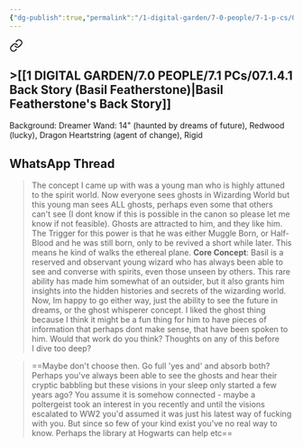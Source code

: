 ```yaml
---
{"dg-publish":true,"permalink":"/1-digital-garden/7-0-people/7-1-p-cs/07-1-4-1-back-story-basil-featherstone/"}
---
```



<div class="transclusion internal-embed is-loaded"><a class="markdown-embed-link" href="/1-digital-garden/7-0-people/7-1-p-cs/07-1-4-basil-featherstone-nick-s-character/" aria-label="Open link"><svg xmlns="http://www.w3.org/2000/svg" width="24" height="24" viewBox="0 0 24 24" fill="none" stroke="currentColor" stroke-width="2" stroke-linecap="round" stroke-linejoin="round" class="svg-icon lucide-link"><path d="M10 13a5 5 0 0 0 7.54.54l3-3a5 5 0 0 0-7.07-7.07l-1.72 1.71"></path><path d="M14 11a5 5 0 0 0-7.54-.54l-3 3a5 5 0 0 0 7.07 7.07l1.71-1.71"></path></svg></a><div class="markdown-embed">




## >[[1 DIGITAL GARDEN/7.0 PEOPLE/7.1 PCs/07.1.4.1 Back Story (Basil Featherstone)\|Basil Featherstone's Back Story]]

Background: Dreamer
Wand: 14" (haunted by dreams of future), Redwood (lucky), Dragon Heartstring (agent of change), Rigid


</div></div>


## WhatsApp Thread

>The concept I came up with was a young man who is highly attuned to the spirit world. Now everyone sees ghosts in Wizarding World but this young man sees ALL ghosts, perhaps even some that others can't see (I dont know if this is possible in the canon so please let me know if not feasible). 
>Ghosts are attracted to him, and they like him. The Trigger for this power is that he was either Muggle Born, or Half-Blood and he was still born, only to be revived a short while later. This means he kind of walks the ethereal plane. 
>**Core Concept**: Basil is a reserved and observant young wizard who has always been able to see and converse with spirits, even those unseen by others. This rare ability has made him somewhat of an outsider, but it also grants him insights into the hidden histories and secrets of the wizarding world.
>Now, Im happy to go either way, just the ability to see the future in dreams, or the ghost whisperer concept. I liked the ghost thing because I think it might be a fun thing for him to have pieces of information that perhaps dont make sense, that have been spoken to him.
Would that work do you think? 
Thoughts on any of this before I dive too deep?

>==Maybe don't choose then. Go full 'yes and' and absorb both?
>Perhaps you've always been able to see the ghosts and hear their cryptic babbling but these visions in your sleep only started a few years ago? You assume it is somehow connected - maybe a poltergeist took an interest in you recently and until the visions escalated to WW2 you'd assumed it was just his latest way of fucking with you. But since so few of your kind exist you've no real way to know. Perhaps the library at Hogwarts can help etc==

>